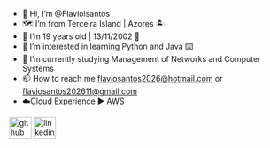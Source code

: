 - 👋 Hi, I’m @Flaviolsantos
- 🗺️ I’m from Terceira Island | Azores 🏝️
- 📆 I’m 19 years old | 13/11/2002 🎂
- 👀 I’m interested in learning Python and Java ⌨️
- 📖 I’m currently studying Management of Networks and Computer Systems
- 📫 How to reach me flaviosantos2026@hotmail.com or flaviosantos202611@gmail.com
- ☁️Cloud Experience ▶️ AWS

[<img src='https://cdn.jsdelivr.net/npm/simple-icons@3.0.1/icons/github.svg' alt='github' height='40'>](https://github.com/Flaviolsantos)  [<img src='https://cdn.jsdelivr.net/npm/simple-icons@3.0.1/icons/linkedin.svg' alt='linkedin' height='40'>](https://www.linkedin.com/in/flávio-santos-1333b422b/)  



<!---
Flaviolsantos/Flaviolsantos is a ✨ special ✨ repository because its `README.md` (this file) appears on your GitHub profile.
You can click the Preview link to take a look at your changes.
--->
